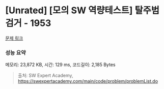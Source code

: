 # [Unrated] [모의 SW 역량테스트] 탈주범 검거 - 1953 

[문제 링크](https://swexpertacademy.com/main/code/problem/problemDetail.do?contestProbId=AV5PpLlKAQ4DFAUq) 

### 성능 요약

메모리: 23,872 KB, 시간: 129 ms, 코드길이: 2,185 Bytes



> 출처: SW Expert Academy, https://swexpertacademy.com/main/code/problem/problemList.do